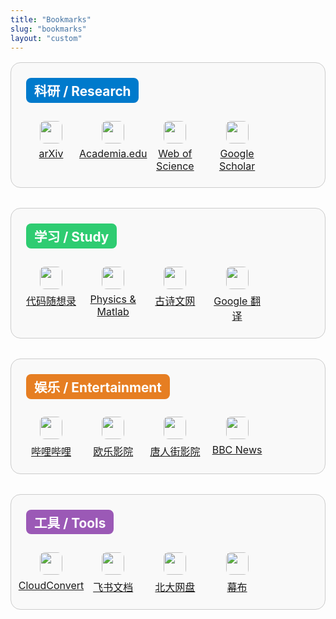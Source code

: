 ```yaml
---
title: "Bookmarks"
slug: "bookmarks"
layout: "custom"
---
```


<link rel="stylesheet" href="https://cdn.jsdelivr.net/npm/@tabler/icons-webfont@latest/tabler-icons.min.css">

<style>
/* 页面整体布局 */
.bookmarks-container {
  display: flex;
  flex-direction: column;
  gap: 2rem;
  margin: 1rem 0;
}

/* 每个类别卡片 */
.category-card {
  border-radius: 1rem;
  padding: 1.5rem;
  border: 1px solid var(--border-color, #ccc);
  background-color: var(--bg-color, #f9f9f9);
  transition: background 0.3s, border-color 0.3s;
}
html.dark .category-card {
  background-color: #1f1f1f;
  border-color: #333;
}

/* 类别标签 */
.category-label {
  display: inline-block;
  padding: 0.3rem 0.8rem;
  border-radius: 0.5rem;
  font-weight: bold;
  font-size: 1.3rem;
  margin-bottom: 1rem;
  color: #fff;
}
.category-science { background: #007acc; }
.category-study { background: #2ecc71; }
.category-fun { background: #e67e22; }
.category-tools { background: #9b59b6; }

/* 网站图标列表 */
.bookmark-grid {
  display: flex;
  flex-wrap: wrap;
  gap: 1.2rem;
  margin-top: 0.8rem;
}
.bookmark-item {
  display: flex;
  flex-direction: column;
  align-items: center;
  width: 80px;
  text-align: center;
  cursor: grab;
  transition: transform 0.2s ease;
}
.bookmark-item:hover {
  transform: translateY(-3px);
}
.bookmark-item img {
  width: 36px;
  height: 36px;
  border-radius: 8px;
}
.bookmark-name {
  font-size: 1rem;
  margin-top: 0.4rem;
  word-wrap: break-word;
}
</style>

<script>
document.addEventListener('DOMContentLoaded', () => {
  const containers = document.querySelectorAll('.bookmark-grid');
  containers.forEach(container => {
    new Sortable(container, {
      animation: 150,
      ghostClass: 'sortable-ghost'
    });
  });
});
</script>

<div class="bookmarks-container">

  <!-- 科研类 -->
  <div class="category-card">
    <div class="category-label category-science">科研 / Research</div>
    <div class="bookmark-grid" id="science">
      <div class="bookmark-item"><a href="https://arxiv.org/" target="_blank"><img src="https://www.google.com/s2/favicons?domain=arxiv.org"><div class="bookmark-name">arXiv</div></a></div>
      <div class="bookmark-item"><a href="https://www.academia.edu/" target="_blank"><img src="https://www.google.com/s2/favicons?domain=academia.edu"><div class="bookmark-name">Academia.edu</div></a></div>
      <div class="bookmark-item"><a href="https://www.webofscience.com/" target="_blank"><img src="https://www.google.com/s2/favicons?domain=webofscience.com"><div class="bookmark-name">Web of Science</div></a></div>
      <div class="bookmark-item"><a href="https://scholar.google.com/" target="_blank"><img src="https://www.google.com/s2/favicons?domain=scholar.google.com"><div class="bookmark-name">Google Scholar</div></a></div>
    </div>
  </div>

  <!-- 学习类 -->
  <div class="category-card">
    <div class="category-label category-study">学习 / Study</div>
    <div class="bookmark-grid" id="study">
      <div class="bookmark-item"><a href="https://programmercarl.com/qita/algo_pdf.html" target="_blank"><img src="https://www.google.com/s2/favicons?domain=programmercarl.com"><div class="bookmark-name">代码随想录</div></a></div>
      <div class="bookmark-item"><a href="https://d-arora.github.io/Doing-Physics-With-Matlab/" target="_blank"><img src="https://www.google.com/s2/favicons?domain=d-arora.github.io"><div class="bookmark-name">Physics & Matlab</div></a></div>
      <div class="bookmark-item"><a href="https://www.gushiwen.cn/" target="_blank"><img src="https://www.google.com/s2/favicons?domain=gushiwen.cn"><div class="bookmark-name">古诗文网</div></a></div>
      <div class="bookmark-item"><a href="https://translate.google.com/" target="_blank"><img src="https://www.google.com/s2/favicons?domain=translate.google.com"><div class="bookmark-name">Google 翻译</div></a></div>
    </div>
  </div>

  <!-- 娱乐类 -->
  <div class="category-card">
    <div class="category-label category-fun">娱乐 / Entertainment</div>
    <div class="bookmark-grid" id="fun">
      <div class="bookmark-item"><a href="https://www.bilibili.com/" target="_blank"><img src="https://www.google.com/s2/favicons?domain=bilibili.com"><div class="bookmark-name">哔哩哔哩</div></a></div>
      <div class="bookmark-item"><a href="https://www.olevod.com/" target="_blank"><img src="https://www.google.com/s2/favicons?domain=olevod.com"><div class="bookmark-name">欧乐影院</div></a></div>
      <div class="bookmark-item"><a href="https://www.tangrenjie.tv/" target="_blank"><img src="https://www.google.com/s2/favicons?domain=tangrenjie.tv"><div class="bookmark-name">唐人街影院</div></a></div>
      <div class="bookmark-item"><a href="https://www.bbc.com/news" target="_blank"><img src="https://www.google.com/s2/favicons?domain=bbc.com"><div class="bookmark-name">BBC News</div></a></div>
    </div>
  </div>

  <!-- 工具类 -->
  <div class="category-card">
    <div class="category-label category-tools">工具 / Tools</div>
    <div class="bookmark-grid" id="tools">
      <div class="bookmark-item"><a href="https://cloudconvert.com/" target="_blank"><img src="https://www.google.com/s2/favicons?domain=cloudconvert.com"><div class="bookmark-name">CloudConvert</div></a></div>
      <div class="bookmark-item"><a href="https://vcnqclesoe89.feishu.cn/drive/home/" target="_blank"><img src="https://www.google.com/s2/favicons?domain=feishu.cn"><div class="bookmark-name">飞书文档</div></a></div>
      <div class="bookmark-item"><a href="https://disk.pku.edu.cn/" target="_blank"><img src="https://www.google.com/s2/favicons?domain=pku.edu.cn"><div class="bookmark-name">北大网盘</div></a></div>
      <div class="bookmark-item"><a href="https://mubu.com/" target="_blank"><img src="https://www.google.com/s2/favicons?domain=mubu.com"><div class="bookmark-name">幕布</div></a></div>
    </div>
  </div>

</div>

<script src="https://cdn.jsdelivr.net/npm/sortablejs@latest/Sortable.min.js"></script>
